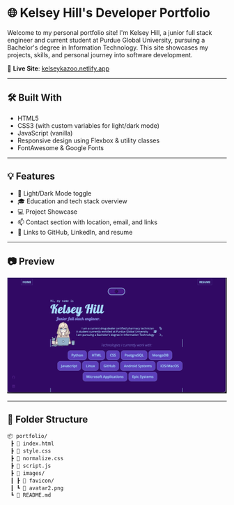 # 🌐 Kelsey Hill's Developer Portfolio

Welcome to my personal portfolio site! I'm Kelsey Hill, a junior full stack engineer and current student at Purdue Global University, pursuing a Bachelor's degree in Information Technology. This site showcases my projects, skills, and personal journey into software development.

🔗 **Live Site**: [kelseykazoo.netlify.app](https://kelseykazoo.netlify.app)

---

## 🛠️ Built With

- HTML5
- CSS3 (with custom variables for light/dark mode)
- JavaScript (vanilla)
- Responsive design using Flexbox & utility classes
- FontAwesome & Google Fonts

---

## 💡 Features

- 🌙 Light/Dark Mode toggle
- 🎓 Education and tech stack overview
- 💻 Project Showcase 
- 📫 Contact section with location, email, and links
- 🔗 Links to GitHub, LinkedIn, and resume

---

## 📷 Preview

![Screenshot of portfolio](screenshot.png) <!-- Optional: Replace with an actual image if available -->

---

## 📁 Folder Structure

```bash
📦 portfolio/
 ┣ 📜 index.html
 ┣ 📜 style.css
 ┣ 📜 normalize.css
 ┣ 📜 script.js
 ┣ 📁 images/
 ┃ ┣ 📜 favicon/
 ┃ ┗ 📜 avatar2.png
 ┗ 📜 README.md
